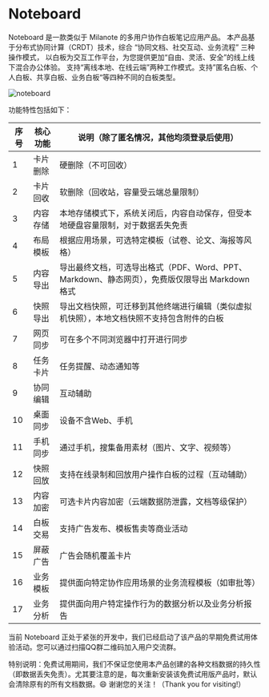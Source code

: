 # Noteboard

Noteboard 是一款类似于 Milanote 的多用户协作白板笔记应用产品。
本产品基于分布式协同计算（CRDT）技术，综合 “协同文档、社交互动、业务流程” 三种操作模式， 以白板为交互工作平台，为您提供更加“自由、灵活、安全”的线上线下混合办公体验。
支持“离线本地、在线云端”两种工作模式。支持”匿名白板、个人白板、共享白板、业务白板“等四种不同的白板类型。

![noteboard](media/noteboard.gif)


功能特性包括如下：

| 序号  | 核心功能 | 说明（除了匿名情况，其他均须登录后使用）                                          |
| --- | ---- | ------------------------------------------------------------- |
| 1   | 卡片删除 | 硬删除（不可回收）                                                     |
| 2   | 卡片回收 | 软删除（回收站，容量受云端总量限制）                                            |
| 3   | 内容存储 | 本地存储模式下，系统关闭后，内容自动保存，但受本地硬盘容量限制，对于数据丢失免责                      |
| 4   | 布局模板 | 根据应用场景，可选特定模板（试卷、论文、海报等风格）                                    |
| 5   | 内容导出 | 导出最终文档，可选导出格式（PDF、Word、PPT、Markdown、静态网页），免费版仅限导出 Markdown 格式 |
| 6   | 快照导出 | 导出文档快照，可迁移到其他终端进行编辑（类似虚拟机快照），本地文档快照不支持包含附件的白板                 |
| 7   | 网页同步 | 可在多个不同浏览器中打开进行同步                                              |
| 8   | 任务卡片 | 任务提醒、动态通知等                                                    |
| 9   | 协同编辑 | 互动辅助                                                          |
| 10  | 桌面同步 | 设备不含Web、手机                                                    |
| 11  | 手机同步 | 通过手机，搜集备用素材（图片、文字、视频等）                                        |
| 12  | 快照回放 | 支持在线录制和回放用户操作白板的过程（互动辅助）                                      |
| 13  | 内容加密 | 可选卡片内容加密（云端数据防泄露，文档等级保护）                                      |
| 14  | 白板交易 | 支持广告发布、模板售卖等商业活动                                              |
| 15  | 屏蔽广告 | 广告会随机覆盖卡片                                                     |
| 16  | 业务模板 | 提供面向特定协作应用场景的业务流程模板（如审批等）                                     |
| 17  | 业务分析 | 提供面向用户特定操作行为的数据分析以及业务分析报告                                     |

当前 Noteboard 正处于紧张的开发中，我们已经启动了该产品的早期免费试用体验活动。您可以通过扫描QQ群二维码加入用户交流群。

特别说明：免费试用期间，我们不保证您使用本产品创建的各种文档数据的持久性（即数据丢失免责）。尤其要注意的是，每次重新安装该免费试用版产品时，默认会清除原有的所有文档数据。😄
谢谢您的关注！（Thank you for visiting!）


